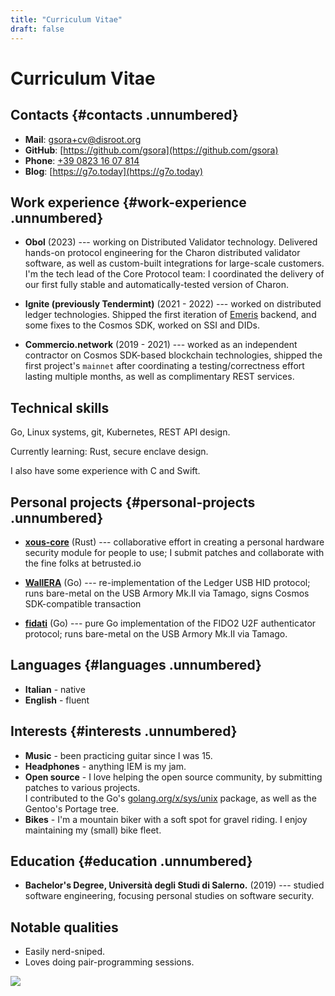 ```yaml
---
title: "Curriculum Vitae"
draft: false
---
```


# Curriculum Vitae

## Contacts {#contacts .unnumbered}

 - **Mail**: [gsora+cv@disroot.org](mailto:gsora+cv@disroot.org)
 - **GitHub**: [https://github.com/gsora](https://github.com/gsora)
 - **Phone**: [+39 0823 16 07 814](tel:+3908231607814)
 - **Blog**: [https://g7o.today](https://g7o.today)
 
## Work experience {#work-experience .unnumbered}

 - **Obol** (2023) --- working on Distributed Validator technology. Delivered hands-on protocol engineering for the Charon distributed validator software, as well as custom-built integrations for large-scale customers. I'm the tech lead of the Core Protocol team: I coordinated the delivery of our first fully stable and automatically-tested version of Charon.

 - **Ignite (previously Tendermint)** (2021 - 2022) --- worked on distributed ledger technologies. Shipped the first iteration of [Emeris](https://emeris.com) backend, and some fixes to the Cosmos SDK, worked on SSI and DIDs.

 - **Commercio.network** (2019 - 2021) --- worked as an independent contractor on Cosmos SDK-based blockchain technologies, shipped the first project's `mainnet` after coordinating a testing/correctness effort lasting multiple months, as well as complimentary REST services.

## Technical skills

Go, Linux systems, git, Kubernetes, REST API design.

Currently learning: Rust, secure enclave design.

I also have some experience with C and Swift.

## Personal projects {#personal-projects .unnumbered}

 - [**xous-core**](https://github.com/gsora/xous-core) (Rust) --- collaborative effort in creating a personal hardware security module for people to use; I submit patches and collaborate with the fine folks at betrusted.io

 - [**WallERA**](https://github.com/wallera-computer/WallERA) (Go) --- re-implementation of the Ledger USB HID protocol; runs bare-metal on the USB Armory Mk.II via Tamago, signs Cosmos SDK-compatible transaction

 - [**fidati**](https://github.com/gsora/fidati) (Go) --- pure Go implementation of the FIDO2 U2F authenticator protocol; runs bare-metal on the USB Armory Mk.II via Tamago.


## Languages {#languages .unnumbered}

- **Italian** - native
- **English** - fluent

## Interests {#interests .unnumbered}

 - **Music** - been practicing guitar since I was 15.
 - **Headphones** - anything IEM is my jam.
 - **Open source** - I love helping the open source community, by submitting
patches to various projects.\
I contributed to the Go's [golang.org/x/sys/unix](golang.org/x/sys/unix)
package, as well as the Gentoo's Portage tree.
 - **Bikes** - I'm a mountain biker with a soft spot for gravel riding. I enjoy maintaining my (small) bike fleet.

## Education {#education .unnumbered}

- **Bachelor's Degree, Università degli Studi di Salerno.** (2019) --- studied software engineering, focusing personal studies on software security.

## Notable qualities

 - Easily nerd-sniped.
 - Loves doing pair-programming sessions.


<img src="http://canarytokens.com/feedback/jb7hv0t5e7txctsaps7hpdm1z/index.html">
